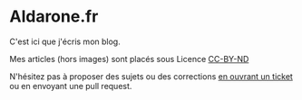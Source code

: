 # Aldarone.fr

C'est ici que j'écris mon blog.

Mes articles (hors images) sont placés sous Licence [CC-BY-ND](https://creativecommons.org/licenses/by-nd/3.0/deed.fr)

N'hésitez pas à proposer des sujets ou des corrections [en ouvrant un ticket](https://github.com/Aldarone/aldarone.fr/issues) ou en envoyant une pull request.
